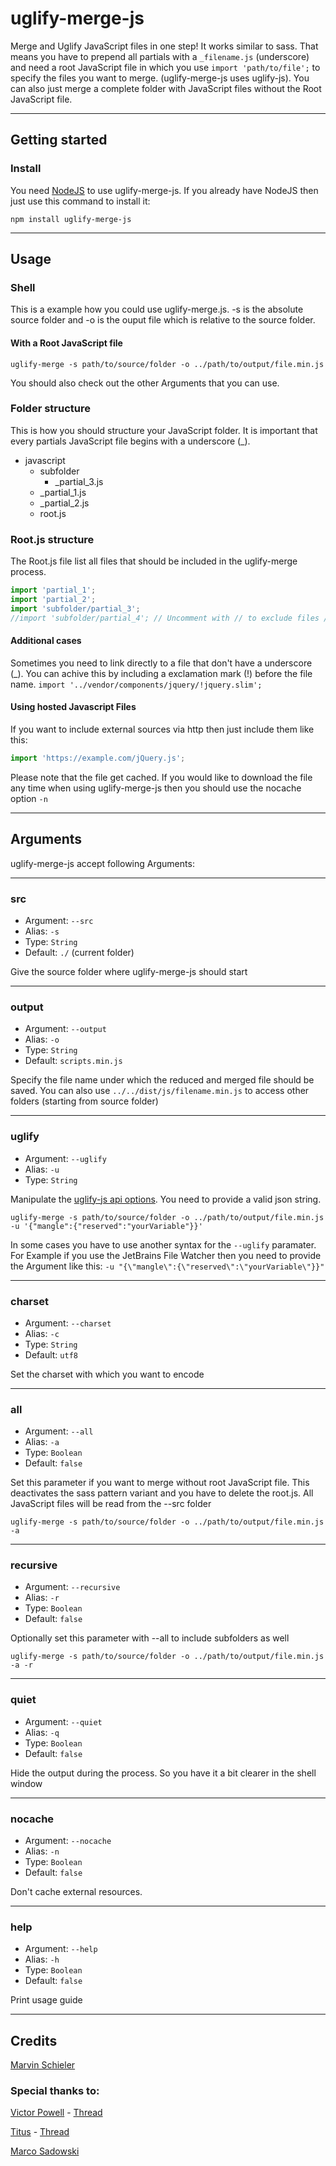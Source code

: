 # uglify-merge-js
Merge and Uglify JavaScript files in one step! It works similar to sass. That means you have to prepend all partials with a `_filename.js` (underscore) and need a root JavaScript file in which you use `import 'path/to/file';` to specify the files you want to merge. (uglify-merge-js uses uglify-js). You can also just merge a complete folder with JavaScript files without the Root JavaScript file. 

---

## Getting started

### Install
You need [NodeJS](https://nodejs.org/en/) to use uglify-merge-js. If you already have NodeJS then just use this command to install it:
```shell
npm install uglify-merge-js
```

---

## Usage
### Shell
This is a example how you could use uglify-merge.js. -s is the absolute source folder and -o is the ouput file which is relative to the source folder.
#### With a Root JavaScript file
```shell
uglify-merge -s path/to/source/folder -o ../path/to/output/file.min.js
```
You should also check out the other Arguments that you can use.
### Folder structure
This is how you should structure your JavaScript folder. It is important that every partials JavaScript file begins with a underscore (_).
* javascript
  * subfolder
    * _partial_3.js
  * _partial_1.js
  * _partial_2.js
  * root.js

### Root.js structure
The Root.js file list all files that should be included in the uglify-merge process.
```js
import 'partial_1';
import 'partial_2';
import 'subfolder/partial_3';
//import 'subfolder/partial_4'; // Uncomment with // to exclude files /**/ is not supported
```
#### Additional cases
Sometimes you need to link directly to a file that don't have a underscore (_). You can achive this by including a exclamation mark (!) before the file name.
```import '../vendor/components/jquery/!jquery.slim';```

#### Using hosted Javascript Files 
If you want to include external sources via http then just include them like this:
```js
import 'https://example.com/jQuery.js';
```
Please note that the file get cached. If you would like to download the file any time when using uglify-merge-js then you should use the nocache option `-n`

---

## Arguments
uglify-merge-js accept following Arguments:

---

### src

* Argument: `--src`
* Alias: `-s`
* Type: `String`
* Default: `./` (current folder)

Give the source folder where uglify-merge-js should start

---

### output

* Argument: `--output`
* Alias: `-o`
* Type: `String`
* Default: `scripts.min.js`

Specify the file name under which the reduced and merged file should be saved. You can also use `../../dist/js/filename.min.js` to access other folders (starting from source folder)

---

### uglify

* Argument: `--uglify`
* Alias: `-u`
* Type: `String`

Manipulate the [uglify-js api options](https://github.com/mishoo/UglifyJS2#api-reference). You need to provide a valid json string.
```shell
uglify-merge -s path/to/source/folder -o ../path/to/output/file.min.js -u '{"mangle":{"reserved":"yourVariable"}}'
```
In some cases you have to use another syntax for the `--uglify` paramater. For Example if you use the JetBrains File Watcher then you need to provide the Argument like this: `-u "{\"mangle\":{\"reserved\":\"yourVariable\"}}"`

---

### charset

* Argument: `--charset`
* Alias: `-c`
* Type: `String`
* Default: `utf8`

Set the charset with which you want to encode

---

### all

* Argument: `--all`
* Alias: `-a`
* Type: `Boolean`
* Default: `false`

Set this parameter if you want to merge without root JavaScript file. This deactivates the sass pattern variant and you have to delete the root.js. All JavaScript files will be read from the --src folder

```shell
uglify-merge -s path/to/source/folder -o ../path/to/output/file.min.js -a
```

---

### recursive

* Argument: `--recursive`
* Alias: `-r`
* Type: `Boolean`
* Default: `false`

Optionally set this parameter with --all to include subfolders as well

```shell
uglify-merge -s path/to/source/folder -o ../path/to/output/file.min.js -a -r
```

---

### quiet

* Argument: `--quiet`
* Alias: `-q`
* Type: `Boolean`
* Default: `false`

Hide the output during the process. So you have it a bit clearer in the shell window

---

### nocache

* Argument: `--nocache`
* Alias: `-n`
* Type: `Boolean`
* Default: `false`

Don't cache external resources.

---

### help

* Argument: `--help`
* Alias: `-h`
* Type: `Boolean`
* Default: `false`

Print usage guide

---

## Credits
[Marvin Schieler](https://arsors.de)
### Special thanks to:
[Victor Powell](https://stackoverflow.com/users/786374/victor-powell) - [Thread](https://stackoverflow.com/a/16684530)

[Titus](https://stackoverflow.com/users/1552587/titus) - [Thread](https://stackoverflow.com/a/54381158/7475811)

[Marco Sadowski](https://github.com/MarcoPNS)
